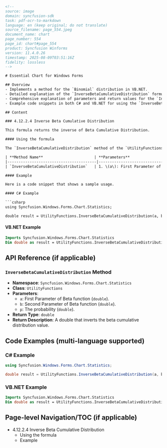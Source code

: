 ```html
<!--
source: image
domain: syncfusion-sdk
task: pdf-ocr-to-markdown
language: en (keep original; do not translate)
source_filename: page_554.jpeg
document_name: chart
page_number: 554
page_id: chart#page_554
product: Syncfusion Winforms
version: 11.4.0.26
timestamp: 2025-08-09T03:51:16Z
fidelity: lossless
-->

# Essential Chart for Windows Forms

## Overview
- Implements a method for the `Binomial` distribution in VB.NET.
- Detailed explanation of the `InverseBetaCumulativeDistribution` formula and its usage.
- Comprehensive explanation of parameters and return values for the `InverseBetaCumulativeDistribution` method.
- Example code snippets in both C# and VB.NET for using the `InverseBetaCumulativeDistribution` method.

## Content

### 4.12.2.4 Inverse Beta Cumulative Distribution

This formula returns the inverse of Beta Cumulative Distribution.

#### Using the formula

The `InverseBetaCumulativeDistribution` method of the `UtilityFunctions` class returns the inverse of beta cumulative distribution (for \(1 \geq p \geq 0\), \(a > 0\), \(b > 0\)).

| **Method Name**                       | **Parameters**                                                                 | **Return Value**                                                |
|----------------------------------------|--------------------------------------------------------------------------------|----------------------------------------------------------------|
| `InverseBetaCumulativeDistribution`   | 1. \(a\): First Parameter of Beta function. <br> 2. \(b\): Second Parameter of Beta function. <br> 3. \(p\): The probability. | A double that inverts the beta cumulative distribution value. |

#### Example

Here is a code snippet that shows a sample usage.

#### C# Example

```csharp
using Syncfusion.Windows.Forms.Chart.Statistics;

double result = UtilityFunctions.InverseBetaCumulativeDistribution(a, b, p);
```

#### VB.NET Example

```vb
Imports Syncfusion.Windows.Forms.Chart.Statistics
Dim double as result = UtilityFunctions.InverseBetaCumulativeDistribution(a, b, p)
```

## API Reference (if applicable)

### `InverseBetaCumulativeDistribution` Method

- **Namespace**: `Syncfusion.Windows.Forms.Chart.Statistics`
- **Class**: `UtilityFunctions`
- **Parameters**:
  - `a`: First Parameter of Beta function (`double`).
  - `b`: Second Parameter of Beta function (`double`).
  - `p`: The probability (`double`).
- **Return Type**: `double`
- **Return Description**: A double that inverts the beta cumulative distribution value.

## Code Examples (multi-language supported)

### C# Example

```csharp
using Syncfusion.Windows.Forms.Chart.Statistics;

double result = UtilityFunctions.InverseBetaCumulativeDistribution(a, b, p);
```

### VB.NET Example

```vb
Imports Syncfusion.Windows.Forms.Chart.Statistics
Dim double as result = UtilityFunctions.InverseBetaCumulativeDistribution(a, b, p)
```

## Page-level Navigation/TOC (if applicable)

- 4.12.2.4 Inverse Beta Cumulative Distribution
  - Using the formula
  - Example

<!-- tags: [inversebeta, beta cumulative distribution, utilityfunctions, chart, statistics] keywords: [inversebeta, beta cumulative distribution, utilityfunctions, chart, statistics, c#, vb.net, parameters, return value] -->
```